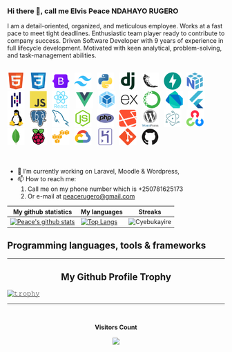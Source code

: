 ### Hi there 👋, call me Elvis Peace NDAHAYO RUGERO

I am a detail-oriented, organized, and meticulous employee. Works at a fast pace to meet tight deadlines.
Enthusiastic team player ready to contribute to company success.
Driven Software Developer with 9 years of experience in full lifecycle development. Motivated with keen
analytical, problem-solving, and task-management abilities.
<br>
<br>

<div>
  <img src="https://github.com/devicons/devicon/blob/master/icons/html5/html5-original.svg" title="HTML5" alt="HTML5" width="40" height="40"/>&nbsp;&nbsp;
  <img src="https://github.com/devicons/devicon/blob/master/icons/css3/css3-original.svg" title="CSS3" alt="CSS3" width="40" height="40"/>&nbsp;&nbsp;
  <img src="https://github.com/devicons/devicon/blob/master/icons/bootstrap/bootstrap-original.svg" title="Bootstrap" alt="bootstrap" width="40" height="40"/>&nbsp;&nbsp;
  <img src="https://github.com/devicons/devicon/blob/master/icons/tailwindcss/tailwindcss-plain.svg" title="Tailwind CSS" alt="Tailwind CSS" width="40" height="40"/>&nbsp;&nbsp;
   <img src="https://github.com/devicons/devicon/blob/master/icons/python/python-original.svg" title="Pyhton" alt="python" width="40" height="40"/>&nbsp;&nbsp;
    <img src="https://github.com/devicons/devicon/blob/master/icons/django/django-plain.svg" title="Django" alt="Django" width="40" height="40"/>&nbsp;&nbsp;
  <img src="https://github.com/devicons/devicon/blob/master/icons/flask/flask-original.svg" title="Flask" alt="flask" width="40" height="40"/>&nbsp;&nbsp;
  <img src="https://github.com/devicons/devicon/blob/master/icons/fastapi/fastapi-original.svg" title="Pyhton" alt="python" width="40" height="40"/>&nbsp;&nbsp;
  <img src="https://github.com/devicons/devicon/blob/master/icons/numpy/numpy-original.svg" title="Numpy" alt="numpy" width="40" height="40"/>&nbsp;&nbsp;
  <img src="https://github.com/devicons/devicon/blob/master/icons/pandas/pandas-original.svg" title="Pandas" alt="pandas" width="40" height="40"/>&nbsp;&nbsp;
   <img src="https://github.com/devicons/devicon/blob/master/icons/javascript/javascript-original.svg" title="JavaScript" alt="JavaScript" width="40" height="40"/>&nbsp;&nbsp;
  <img src="https://github.com/devicons/devicon/blob/master/icons/react/react-original-wordmark.svg" title="React" alt="React" width="40" height="40"/>&nbsp; &nbsp;
  <img src="https://github.com/devicons/devicon/blob/master/icons/vuejs/vuejs-original.svg" title="Vue" alt="vue" width="40" height="40"/>&nbsp;&nbsp;
   <img src="https://github.com/devicons/devicon/blob/master/icons/webpack/webpack-original.svg" title="Webpack" alt="webpack" width="40" height="40"/>&nbsp;&nbsp;
   <img src="https://github.com/devicons/devicon/blob/master/icons/express/express-original.svg" title="Express" alt="express" width="40" height="40"/>&nbsp;&nbsp;
   <img src="https://github.com/devicons/devicon/blob/master/icons/anaconda/anaconda-original.svg" title="Anaconda" alt="Anaconda" width="40" height="40"/>&nbsp;&nbsp;
   <img src="https://github.com/devicons/devicon/blob/master/icons/dart/dart-original.svg" title="Dart" alt="Dart" width="40" height="40"/>&nbsp;&nbsp;
  <img src="https://github.com/devicons/devicon/blob/master/icons/flutter/flutter-original.svg" title="Flutter" alt="Flutter" width="40" height="40"/>&nbsp;&nbsp;
  <img src="https://github.com/devicons/devicon/blob/master/icons/linux/linux-original.svg" title="Linux" alt="Linux" width="40" height="40"/>&nbsp;&nbsp;
   <img src="https://github.com/devicons/devicon/blob/master/icons/postgresql/postgresql-original.svg" title="Postgresql" alt="Postgresql" width="40" height="40"/>&nbsp;&nbsp;
  <img src="https://github.com/devicons/devicon/blob/master/icons/mysql/mysql-original.svg" title="MySQL"  alt="MySQL" width="40" height="40"/>&nbsp;&nbsp;
  <img src="https://github.com/devicons/devicon/blob/master/icons/nodejs/nodejs-original.svg" title="NodeJS" alt="NodeJS" width="40" height="40"/>&nbsp;&nbsp;
   <img src="https://github.com/devicons/devicon/blob/master/icons/php/php-original.svg" title="PHP" alt="PHP" width="40" height="40"/>&nbsp;&nbsp;
  <img src="https://github.com/devicons/devicon/blob/master/icons/laravel/laravel-plain.svg" title="Pyhton" alt="python" width="40" height="40"/>&nbsp;&nbsp;
  <img src="https://github.com/devicons/devicon/blob/master/icons/wordpress/wordpress-original.svg" title="Pyhton" alt="python" width="40" height="40"/>&nbsp;&nbsp;
  <img src="https://github.com/devicons/devicon/blob/master/icons/electron/electron-original.svg" title="Figma" alt="Figma" width="40" height="40"/>&nbsp;&nbsp;
    <img src="https://github.com/devicons/devicon/blob/master/icons/opencv/opencv-original.svg" title="OpenCV" alt="OpenCV" width="40" height="40"/>&nbsp;&nbsp;
    <img src="https://github.com/devicons/devicon/blob/master/icons/mongodb/mongodb-original.svg" title="MongoDB" alt="mongodb" width="40" height="40"/>&nbsp;&nbsp;
    <img src="https://github.com/devicons/devicon/blob/master/icons/raspberrypi/raspberrypi-original.svg" title="Raspberry Pi" alt="Raspberry Pi" width="40" height="40"/>&nbsp;&nbsp;
  <img src="https://github.com/devicons/devicon/blob/master/icons/amazonwebservices/amazonwebservices-original.svg" title="AWS" alt="AWS" width="40" height="40"/>&nbsp;&nbsp;
  <img src="https://github.com/devicons/devicon/blob/master/icons/googlecloud/googlecloud-original.svg" title="Pyhton" alt="python" width="40" height="40"/>&nbsp;&nbsp;
  <img src="https://github.com/devicons/devicon/blob/master/icons/heroku/heroku-original.svg" title="Heroku" alt="heroku" width="40" height="40"/>&nbsp;&nbsp;
  <img src="https://github.com/devicons/devicon/blob/master/icons/git/git-original.svg" title="Git" alt="Git" width="40" height="40"/>&nbsp;&nbsp;
  <img src="https://github.com/devicons/devicon/blob/master/icons/github/github-original.svg" title="Github" alt="github" width="40" height="40"/>&nbsp;&nbsp;
</div>
<br>
<br>

- 🔭 I’m currently working on Laravel, Moodle & Wordpress,
- 📫 How to reach me:
  1. Call me on my phone number which is +250781625173
  2. Or e-mail at peacerugero@gmail.com

<!--
**nrep/nrep** is a ✨ _special_ ✨ repository because its `README.md` (this file) appears on your GitHub profile.

Here are some ideas to get you started:

- 🌱 I’m currently learning ...
- 👯 I’m looking to collaborate on ...
- 🤔 I’m looking for help with ...
- 💬 Ask me about ...
- 😄 Pronouns: ...
- ⚡ Fun fact: ...
-->

<!-- ![Anurag's GitHub stats](https://github-readme-stats.vercel.app/api?username=nrep&count_private=true) -->

<!-- [![GitHub Streak](https://streak-stats.demolab.com/?user=nrep)](https://git.io/streak-stats) -->


|My github statistics|My languages|Streaks|
|-|-|-|
|[![Peace's github stats](https://github-readme-stats.vercel.app/api?username=nrep&show_icons=true&theme=transparent&hide_title=true)](https://github.com/nrep)|[![Top Langs](https://github-readme-stats.vercel.app/api/top-langs/?username=nrep&show_icons=true&theme=transparent&layout=compact&hide_title=true)](https://github.com/nrep)|![Cyebukayire](https://github-readme-streak-stats.herokuapp.com/?user=nrep&theme=transparent)
## Programming languages, tools & frameworks
<hr>
<p align="center">
<!--   <img width="100" src="https://user-images.githubusercontent.com/6661165/91657958-61b4fd00-eb00-11ea-9def-dc7ef5367e34.png" />   -->
  <h2 align="center">My Github Profile Trophy</h2>
</p>

<!-- [![trophy](https://github-profile-trophy.vercel.app/?username=Cyebukayire&theme=radical&margin-w=40&margin-h=40)](https://github.com/Cyebukayire) -->

[![𝚝𝚛𝚘𝚙𝚑𝚢](https://github-profile-trophy.vercel.app/?username=nrep&column=8&margin-w=20&margin-h=0&no-bg=true&no-frame=true&theme=tokyonight)](https://github.com/nrep)
<hr>
<div align="center">
<br><p align="centre"><b>Visitors Count</b></p>  
<p align="center"><img align="center" src="https://profile-counter.glitch.me/{nrep}/count.svg" /></p> 
<br></div>
